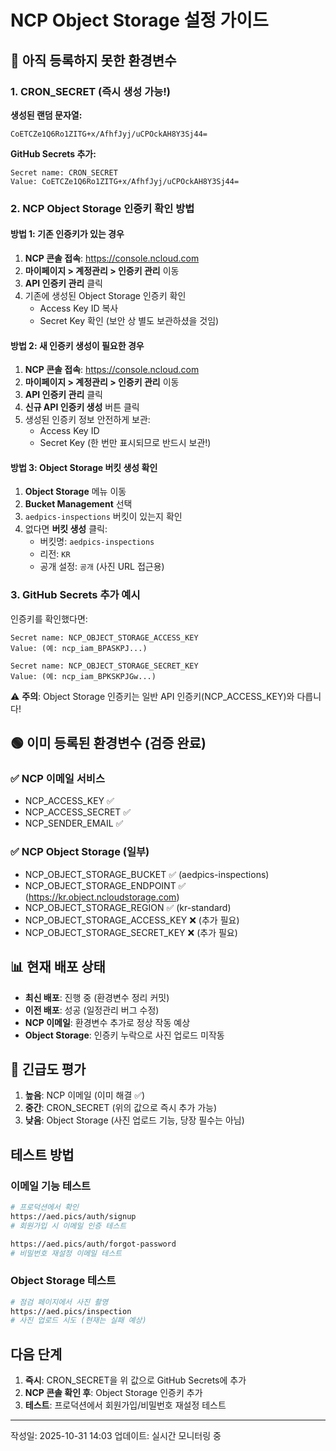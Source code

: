 # NCP Object Storage 설정 가이드

## 🔴 아직 등록하지 못한 환경변수

### 1. CRON_SECRET (즉시 생성 가능!)

**생성된 랜덤 문자열:**
```
CoETCZe1Q6Ro1ZITG+x/AfhfJyj/uCPOckAH8Y3Sj44=
```

**GitHub Secrets 추가:**
```
Secret name: CRON_SECRET
Value: CoETCZe1Q6Ro1ZITG+x/AfhfJyj/uCPOckAH8Y3Sj44=
```

### 2. NCP Object Storage 인증키 확인 방법

#### 방법 1: 기존 인증키가 있는 경우

1. **NCP 콘솔 접속**: https://console.ncloud.com
2. **마이페이지 > 계정관리 > 인증키 관리** 이동
3. **API 인증키 관리** 클릭
4. 기존에 생성된 Object Storage 인증키 확인
   - Access Key ID 복사
   - Secret Key 확인 (보안 상 별도 보관하셨을 것임)

#### 방법 2: 새 인증키 생성이 필요한 경우

1. **NCP 콘솔 접속**: https://console.ncloud.com
2. **마이페이지 > 계정관리 > 인증키 관리** 이동
3. **API 인증키 관리** 클릭
4. **신규 API 인증키 생성** 버튼 클릭
5. 생성된 인증키 정보 안전하게 보관:
   - Access Key ID
   - Secret Key (한 번만 표시되므로 반드시 보관!)

#### 방법 3: Object Storage 버킷 생성 확인

1. **Object Storage** 메뉴 이동
2. **Bucket Management** 선택
3. `aedpics-inspections` 버킷이 있는지 확인
4. 없다면 **버킷 생성** 클릭:
   - 버킷명: `aedpics-inspections`
   - 리전: `KR`
   - 공개 설정: `공개` (사진 URL 접근용)

### 3. GitHub Secrets 추가 예시

인증키를 확인했다면:
```
Secret name: NCP_OBJECT_STORAGE_ACCESS_KEY
Value: (예: ncp_iam_BPASKPJ...)

Secret name: NCP_OBJECT_STORAGE_SECRET_KEY
Value: (예: ncp_iam_BPKSKPJGw...)
```

⚠️ **주의**: Object Storage 인증키는 일반 API 인증키(NCP_ACCESS_KEY)와 다릅니다!

## 🟢 이미 등록된 환경변수 (검증 완료)

### ✅ NCP 이메일 서비스
- NCP_ACCESS_KEY ✅
- NCP_ACCESS_SECRET ✅
- NCP_SENDER_EMAIL ✅

### ✅ NCP Object Storage (일부)
- NCP_OBJECT_STORAGE_BUCKET ✅ (aedpics-inspections)
- NCP_OBJECT_STORAGE_ENDPOINT ✅ (https://kr.object.ncloudstorage.com)
- NCP_OBJECT_STORAGE_REGION ✅ (kr-standard)
- NCP_OBJECT_STORAGE_ACCESS_KEY ❌ (추가 필요)
- NCP_OBJECT_STORAGE_SECRET_KEY ❌ (추가 필요)

## 📊 현재 배포 상태

- **최신 배포**: 진행 중 (환경변수 정리 커밋)
- **이전 배포**: 성공 (일정관리 버그 수정)
- **NCP 이메일**: 환경변수 추가로 정상 작동 예상
- **Object Storage**: 인증키 누락으로 사진 업로드 미작동

## 🚨 긴급도 평가

1. **높음**: NCP 이메일 (이미 해결 ✅)
2. **중간**: CRON_SECRET (위의 값으로 즉시 추가 가능)
3. **낮음**: Object Storage (사진 업로드 기능, 당장 필수는 아님)

## 테스트 방법

### 이메일 기능 테스트
```bash
# 프로덕션에서 확인
https://aed.pics/auth/signup
# 회원가입 시 이메일 인증 테스트

https://aed.pics/auth/forgot-password
# 비밀번호 재설정 이메일 테스트
```

### Object Storage 테스트
```bash
# 점검 페이지에서 사진 촬영
https://aed.pics/inspection
# 사진 업로드 시도 (현재는 실패 예상)
```

## 다음 단계

1. **즉시**: CRON_SECRET을 위 값으로 GitHub Secrets에 추가
2. **NCP 콘솔 확인 후**: Object Storage 인증키 추가
3. **테스트**: 프로덕션에서 회원가입/비밀번호 재설정 테스트

---

작성일: 2025-10-31 14:03
업데이트: 실시간 모니터링 중